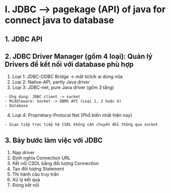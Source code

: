 # **I. JDBC --> pagekage (API) of java for connect java to database**

## **1. JDBC API**

## **2. JDBC Driver Manager (gồm 4 loại): Quản lý Drivers để kết nối với database phù hợp**

1. Loại 1: JDBC-ODBC Bridge -> mất tích/k ai dùng nữa
2. Loại 2: Native-API, partly Java driver
3. Loại 3: JDBC-net, pure Java driver (gồm 3 tầng)

```
- Ứng dụng: JDBC client -> socket
- Middleware: Socket -> DBMS API (Loại 1, 2 hoặc 4)
- Database
```

4. Loại 4: Proprietary-Protocal Net (Phổ biến nhất hiện nay)

```
- Giao tiếp trực tiếp hệ CSDL không cần chuyển đổi thông qua socket
```
## **3. Bảy bước làm việc với JDBC**
1. Nạp driver
2. Định nghĩa Connection URL
3. Kết nối CSDL bằng đối tượng Connection
4. Tạo đối tượng Statement
5. Thi hành câu truy trấn
6. Xử lý kết quả
7. Đóng kết nối